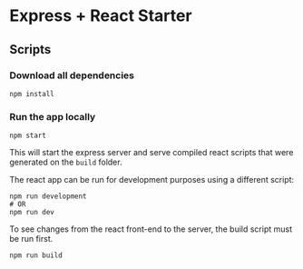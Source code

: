 # Express + React Starter

## Scripts

### Download all dependencies

```
npm install
```

### Run the app locally

```
npm start
```
This will start the express server and serve compiled react scripts that were generated on the `build` folder.

The react app can be run for development purposes using a different script:

```
npm run development
# OR
npm run dev
```
To see changes from the react front-end to the server, the build script must be run first.

```
npm run build
```
